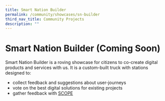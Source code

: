 ```yaml
---
title: Smart Nation Builder
permalink: /community/showcases/sn-builder
third_nav_title: Community Projects
description: ""
---
```




# Smart Nation Builder (Coming Soon)

Smart Nation Builder is a roving showcase for citizens to co-create digital products and services with us. It is a custom-built truck with stations designed to:

* collect feedback and suggestions about user-journeys
* vote on the best digital solutions for existing projects
* gather feedback with [SCOPE](/community/SCOPE)